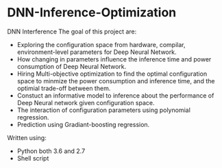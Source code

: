 # DNN-Inference-Optimization
DNN Interference
The goal of this project are:
- Exploring the configuration space from hardware, compilar, environment-level parameters for Deep Neural Network.
- How changing in parameters influence the inference time and power consumption of Deep Neural Network. 
- Hiring Multi-objective optimization to find the optimal configuration space to minmize the power consumption and inference time, and the optimial trade-off between them.
- Constuct an informative model to inference about the performance of Deep Neural network given configuration space.
- The interaction of configuration parameters using polynomial regression.
- Prediction using Gradiant-boosting regression.

Written using:
- Python both 3.6 and 2.7
- Shell script
